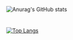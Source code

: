 ![Anurag's GitHub stats](https://github-readme-stats.vercel.app/api?username=zhdandeveloper&show_icons=true&theme=dark)
#
[![Top Langs](https://github-readme-stats.vercel.app/api/top-langs/?username=zhdandeveloper&layout=compact&theme=dark)](https://github.com/anuraghazra/github-readme-stats)
